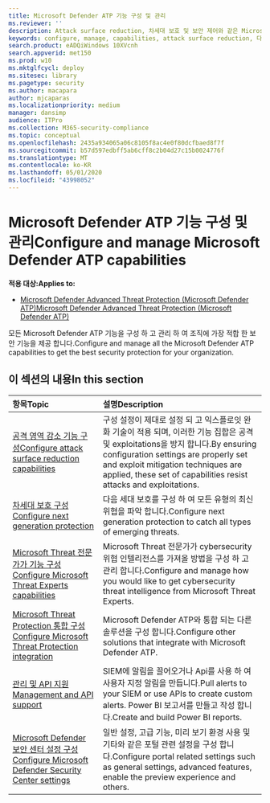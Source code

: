 ```yaml
---
title: Microsoft Defender ATP 기능 구성 및 관리
ms.reviewer: ''
description: Attack surface reduction, 차세대 보호 및 보안 제어와 같은 Microsoft Defender ATP 기능 구성 및 관리
keywords: configure, manage, capabilities, attack surface reduction, 다음 세대 보호, 보안 제어, 끝점 검색 및 응답, 자동 조사 및 업데이트, 보안 제어, 컨트롤
search.product: eADQiWindows 10XVcnh
search.appverid: met150
ms.prod: w10
ms.mktglfcycl: deploy
ms.sitesec: library
ms.pagetype: security
ms.author: macapara
author: mjcaparas
ms.localizationpriority: medium
manager: dansimp
audience: ITPro
ms.collection: M365-security-compliance
ms.topic: conceptual
ms.openlocfilehash: 2435a934065a06c8105f8ac4e0f80dcfbaed8f7f
ms.sourcegitcommit: b57d597edbff5ab6cff8c2b04d27c15b0024776f
ms.translationtype: MT
ms.contentlocale: ko-KR
ms.lasthandoff: 05/01/2020
ms.locfileid: "43998052"
---
```

# <a name="configure-and-manage-microsoft-defender-atp-capabilities"></a><span data-ttu-id="0c075-104">Microsoft Defender ATP 기능 구성 및 관리</span><span class="sxs-lookup"><span data-stu-id="0c075-104">Configure and manage Microsoft Defender ATP capabilities</span></span>
<span data-ttu-id="0c075-105">**적용 대상:**</span><span class="sxs-lookup"><span data-stu-id="0c075-105">**Applies to:**</span></span>

- [<span data-ttu-id="0c075-106">Microsoft Defender Advanced Threat Protection (Microsoft Defender ATP)</span><span class="sxs-lookup"><span data-stu-id="0c075-106">Microsoft Defender Advanced Threat Protection (Microsoft Defender ATP)</span></span>](https://go.microsoft.com/fwlink/p/?linkid=2069559)

<span data-ttu-id="0c075-107">모든 Microsoft Defender ATP 기능을 구성 하 고 관리 하 여 조직에 가장 적합 한 보안 기능을 제공 합니다.</span><span class="sxs-lookup"><span data-stu-id="0c075-107">Configure and manage all the Microsoft Defender ATP capabilities to get the best security protection for your organization.</span></span> 


## <a name="in-this-section"></a><span data-ttu-id="0c075-108">이 섹션의 내용</span><span class="sxs-lookup"><span data-stu-id="0c075-108">In this section</span></span> 
<span data-ttu-id="0c075-109">항목</span><span class="sxs-lookup"><span data-stu-id="0c075-109">Topic</span></span> | <span data-ttu-id="0c075-110">설명</span><span class="sxs-lookup"><span data-stu-id="0c075-110">Description</span></span> 
:---|:---
[<span data-ttu-id="0c075-111">공격 영역 감소 기능 구성</span><span class="sxs-lookup"><span data-stu-id="0c075-111">Configure attack surface reduction capabilities</span></span>](https://docs.microsoft.com/windows/security/threat-protection/microsoft-defender-atp/configure-attack-surface-reduction) |  <span data-ttu-id="0c075-112">구성 설정이 제대로 설정 되 고 익스플로잇 완화 기술이 적용 되며, 이러한 기능 집합은 공격 및 exploitations을 방지 합니다.</span><span class="sxs-lookup"><span data-stu-id="0c075-112">By ensuring configuration settings are properly set and exploit mitigation techniques are applied, these set of capabilities resist attacks and exploitations.</span></span> 
[<span data-ttu-id="0c075-113">차세대 보호 구성</span><span class="sxs-lookup"><span data-stu-id="0c075-113">Configure next generation protection</span></span>](https://docs.microsoft.com/windows/security/threat-protection/windows-defender-antivirus/configure-windows-defender-antivirus-features) | <span data-ttu-id="0c075-114">다음 세대 보호를 구성 하 여 모든 유형의 최신 위협을 파악 합니다.</span><span class="sxs-lookup"><span data-stu-id="0c075-114">Configure next generation protection to catch all types of emerging threats.</span></span>
[<span data-ttu-id="0c075-115">Microsoft Threat 전문가가 기능 구성</span><span class="sxs-lookup"><span data-stu-id="0c075-115">Configure Microsoft Threat Experts capabilities</span></span>](https://docs.microsoft.com/windows/security/threat-protection/microsoft-defender-atp/configure-microsoft-threat-experts) | <span data-ttu-id="0c075-116">Microsoft Threat 전문가가 cybersecurity 위협 인텔리전스를 가져올 방법을 구성 하 고 관리 합니다.</span><span class="sxs-lookup"><span data-stu-id="0c075-116">Configure and manage how you would like to get cybersecurity threat intelligence from Microsoft Threat Experts.</span></span>
[<span data-ttu-id="0c075-117">Microsoft Threat Protection 통합 구성</span><span class="sxs-lookup"><span data-stu-id="0c075-117">Configure Microsoft Threat Protection integration</span></span>](https://docs.microsoft.com/windows/security/threat-protection/microsoft-defender-atp/threat-protection-integration)| <span data-ttu-id="0c075-118">Microsoft Defender ATP와 통합 되는 다른 솔루션을 구성 합니다.</span><span class="sxs-lookup"><span data-stu-id="0c075-118">Configure other solutions that integrate with Microsoft Defender ATP.</span></span>
[<span data-ttu-id="0c075-119">관리 및 API 지원</span><span class="sxs-lookup"><span data-stu-id="0c075-119">Management and API support</span></span>](https://docs.microsoft.com/windows/security/threat-protection/microsoft-defender-atp/management-apis)| <span data-ttu-id="0c075-120">SIEM에 알림을 끌어오거나 Api를 사용 하 여 사용자 지정 알림을 만듭니다.</span><span class="sxs-lookup"><span data-stu-id="0c075-120">Pull alerts to your SIEM or use APIs to create custom alerts.</span></span> <span data-ttu-id="0c075-121">Power BI 보고서를 만들고 작성 합니다.</span><span class="sxs-lookup"><span data-stu-id="0c075-121">Create and build Power BI reports.</span></span> 
[<span data-ttu-id="0c075-122">Microsoft Defender 보안 센터 설정 구성</span><span class="sxs-lookup"><span data-stu-id="0c075-122">Configure Microsoft Defender Security Center settings</span></span>](https://docs.microsoft.com/windows/security/threat-protection/microsoft-defender-atp/preferences-setup) |  <span data-ttu-id="0c075-123">일반 설정, 고급 기능, 미리 보기 환경 사용 및 기타와 같은 포털 관련 설정을 구성 합니다.</span><span class="sxs-lookup"><span data-stu-id="0c075-123">Configure portal related settings such as general settings, advanced features, enable the preview experience and others.</span></span>



